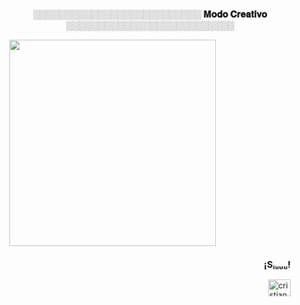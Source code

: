
<!-- <h3 align="center" > ▂ ▃▄▅▆▇█▓▒░ 𝐌𝐨𝐝𝐨 𝐂𝐫𝐞𝐚𝐭𝐢𝐯𝐨 ░▒▓█▇▆▅▄▃ ▂</h3> -->
 <!--   [![Herman-para-que-la-copia-xd.gif](https://i.postimg.cc/pTqbVLSR/Herman-para-que-la-copia-xd.gif)](https://postimg.cc/fttgBDZr) -->

<h3 align="center" >░░░░░░░░░░░░░░░░░░░░░░░░░░ 𝐌𝐨𝐝𝐨 𝐂𝐫𝐞𝐚𝐭𝐢𝐯𝐨 ░░░░░░░░░░░░░░░░░░░░░░░░░░</h3>


 <a href="https://instagram.com/cristiano" target="blank"> <img align="center" src="https://i.postimg.cc/pTqbVLSR/Herman-para-que-la-copia-xd.gif)](https://postimg.cc/fttgBDZr"  height="370" width="370" /></a>  
</p>


 <h3 align="right">¡Sᵢᵤᵤᵤ!</h3>
  <a href="https://instagram.com/cristiano" target="blank"><img align="right" src="https://raw.githubusercontent.com/rahuldkjain/github-profile-readme-generator/master/src/images/icons/Social/instagram.svg" alt="cristiano" height="30" width="40" /></a>  
</p>
